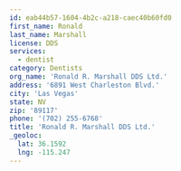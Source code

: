 ```yaml
---
id: eab44b57-1604-4b2c-a218-caec40b60fd0
first_name: Ronald
last_name: Marshall
license: DDS
services:
  - dentist
category: Dentists
org_name: 'Ronald R. Marshall DDS Ltd.'
address: '6891 West Charleston Blvd.'
city: 'Las Vegas'
state: NV
zip: '89117'
phone: '(702) 255-6768'
title: 'Ronald R. Marshall DDS Ltd.'
_geoloc:
  lat: 36.1592
  lng: -115.247
---
```

